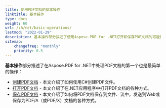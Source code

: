 ```yaml
---
title: 使用PDF文档的基本操作
linktitle: 基本操作
type: docs
weight: 60
url: /zh/net/basic-operations/
lastmod: "2022-01-29"
description: 基本操作部分描述了使用Aspose.PDF for .NET打开和保存PDF文档的可能性。
sitemap:
    changefreq: "monthly"
    priority: 0.5
---
```


**基本操作**部分描述了在Aspose.PDF for .NET中处理PDF文档的第一个也是最简单的操作：

- [创建PDF文档](/pdf/zh/net/create-document/) - 本文介绍了如何使用C#创建PDF文件。
- [打开PDF文档](/pdf/zh/net/open-pdf-document/) - 本文介绍了在.NET应用程序中打开PDF文档的各种方式。
- [保存PDF文档](/pdf/zh/net/save-pdf-document/) - 本文介绍了如何将PDF文档保存到文件、流中，发送到Web或保存为PDF/A（或PDF/X）文档的各种方式。
